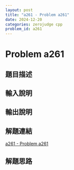 ```yaml
---
layout: post
title: "a261 - Problem a261"
date: 2024-12-20
categories: zerojudge cpp
problem_id: a261
---
```


# Problem a261

## 題目描述



## 輸入說明



## 輸出說明



## 解題連結

[a261 - Problem a261](https://zerojudge.tw/ShowProblem?problemid=a261)

## 解題思路

